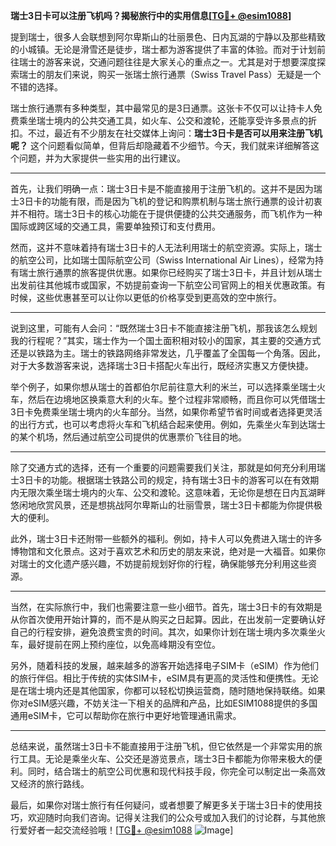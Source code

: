 **瑞士3日卡可以注册飞机吗？揭秘旅行中的实用信息[[TG💪+ @esim1088](https://t.me/s/esim1088)]**

提到瑞士，很多人会联想到阿尔卑斯山的壮丽景色、日内瓦湖的宁静以及那些精致的小城镇。无论是滑雪还是徒步，瑞士都为游客提供了丰富的体验。而对于计划前往瑞士的游客来说，交通问题往往是大家关心的重点之一。尤其是对于想要深度探索瑞士的朋友们来说，购买一张瑞士旅行通票（Swiss Travel Pass）无疑是一个不错的选择。

瑞士旅行通票有多种类型，其中最常见的是3日通票。这张卡不仅可以让持卡人免费乘坐瑞士境内的公共交通工具，如火车、公交和渡轮，还能享受许多景点的折扣。不过，最近有不少朋友在社交媒体上询问：**瑞士3日卡是否可以用来注册飞机呢？** 这个问题看似简单，但背后却隐藏着不少细节。今天，我们就来详细解答这个问题，并为大家提供一些实用的出行建议。

---

首先，让我们明确一点：瑞士3日卡是不能直接用于注册飞机的。这并不是因为瑞士3日卡的功能有限，而是因为飞机的登记和购票机制与瑞士旅行通票的设计初衷并不相符。瑞士3日卡的核心功能在于提供便捷的公共交通服务，而飞机作为一种国际或跨区域的交通工具，需要单独预订和支付费用。

然而，这并不意味着持有瑞士3日卡的人无法利用瑞士的航空资源。实际上，瑞士的航空公司，比如瑞士国际航空公司（Swiss International Air Lines），经常为持有瑞士旅行通票的旅客提供优惠。如果你已经购买了瑞士3日卡，并且计划从瑞士出发前往其他城市或国家，不妨提前查询一下航空公司官网上的相关优惠政策。有时候，这些优惠甚至可以让你以更低的价格享受到更高效的空中旅行。

---

说到这里，可能有人会问：“既然瑞士3日卡不能直接注册飞机，那我该怎么规划我的行程呢？”其实，瑞士作为一个国土面积相对较小的国家，其主要的交通方式还是以铁路为主。瑞士的铁路网络非常发达，几乎覆盖了全国每一个角落。因此，对于大多数游客来说，选择瑞士3日卡搭配火车出行，既经济实惠又方便快捷。

举个例子，如果你想从瑞士的首都伯尔尼前往意大利的米兰，可以选择乘坐瑞士火车，然后在边境地区换乘意大利的火车。整个过程非常顺畅，而且你可以凭借瑞士3日卡免费乘坐瑞士境内的火车部分。当然，如果你希望节省时间或者选择更灵活的出行方式，也可以考虑将火车和飞机结合起来使用。例如，先乘坐火车到达瑞士的某个机场，然后通过航空公司提供的优惠票价飞往目的地。

---

除了交通方式的选择，还有一个重要的问题需要我们关注，那就是如何充分利用瑞士3日卡的功能。根据瑞士铁路公司的规定，持有瑞士3日卡的游客可以在有效期内无限次乘坐瑞士境内的火车、公交和渡轮。这意味着，无论你是想在日内瓦湖畔悠闲地欣赏风景，还是想挑战阿尔卑斯山的壮丽雪景，瑞士3日卡都能为你提供极大的便利。

此外，瑞士3日卡还附带一些额外的福利。例如，持卡人可以免费进入瑞士的许多博物馆和文化景点。这对于喜欢艺术和历史的朋友来说，绝对是一大福音。如果你对瑞士的文化遗产感兴趣，不妨提前规划好你的行程，确保能够充分利用这些资源。

---

当然，在实际旅行中，我们也需要注意一些小细节。首先，瑞士3日卡的有效期是从你首次使用开始计算的，而不是从购买之日起算。因此，在出发前一定要确认好自己的行程安排，避免浪费宝贵的时间。其次，如果你计划在瑞士境内多次乘坐火车，最好提前在网上预约座位，以免高峰期没有空位。

另外，随着科技的发展，越来越多的游客开始选择电子SIM卡（eSIM）作为他们的旅行伴侣。相比于传统的实体SIM卡，eSIM具有更高的灵活性和便携性。无论是在瑞士境内还是其他国家，你都可以轻松切换运营商，随时随地保持联络。如果你对eSIM感兴趣，不妨关注一下相关的品牌和产品，比如ESIM1088提供的多国通用eSIM卡，它可以帮助你在旅行中更好地管理通讯需求。

---

总结来说，虽然瑞士3日卡不能直接用于注册飞机，但它依然是一个非常实用的旅行工具。无论是乘坐火车、公交还是游览景点，瑞士3日卡都能为你带来极大的便利。同时，结合瑞士的航空公司优惠和现代科技手段，你完全可以制定出一条高效又经济的旅行路线。

最后，如果你对瑞士旅行有任何疑问，或者想要了解更多关于瑞士3日卡的使用技巧，欢迎随时向我们咨询。记得关注我们的公众号或加入我们的讨论群，与其他旅行爱好者一起交流经验哦！[[TG💪+ @esim1088](https://t.me/s/esim1088) ![Image](https://i.postimg.cc/4NQfJmqS/Snipaste-2025-05-13-00-14-12.png)]